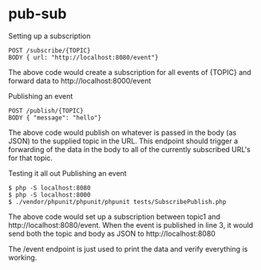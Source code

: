 # pub-sub
Setting up a subscription

    POST /subscribe/{TOPIC}
    BODY { url: "http://localhost:8080/event"}

The above code would create a subscription for all events of {TOPIC} and forward data to http://localhost:8000/event

Publishing an event

    POST /publish/{TOPIC}
    BODY { "message": "hello"}

The above code would publish on whatever is passed in the body (as JSON) to the supplied topic in the URL. This endpoint should trigger a forwarding of the data in the body to all of the currently subscribed URL's for that topic.

Testing it all out Publishing an event
```
$ php -S localhost:8080
$ php -S localhost:8000
$ ./vendor/phpunit/phpunit/phpunit tests/SubscribePublish.php
```
The above code would set up a subscription between topic1 and http://localhost:8080/event. When the event is published in line 3, it would send both the topic and body as JSON to http://localhost:8080

The /event endpoint is just used to print the data and verify everything is working.
